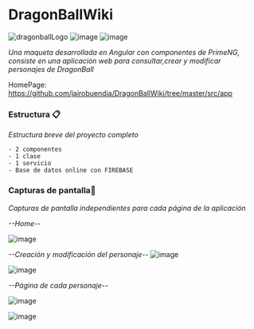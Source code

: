 # DragonBallWiki

![dragonballLogo](https://user-images.githubusercontent.com/55530657/145694559-38ead340-d1e2-454a-8173-4d0c9fbd565d.png)
![image](https://user-images.githubusercontent.com/55530657/145694548-3037198e-4d67-432a-9ba9-984ad7ccc5bb.png) ![image](https://user-images.githubusercontent.com/55530657/145694378-2c45f423-cb36-466c-bc95-092f16dd64ff.png)


_Una maqueta desarrollada en Angular con componentes de PrimeNG, consiste en una aplicación web para consultar,crear y modificar personajes de DragonBall_

HomePage: https://github.com/jairobuendia/DragonBallWiki/tree/master/src/app

### Estructura 📋

_Estructura breve del proyecto completo_

```
- 2 componentes
- 1 clase
- 1 servicio
- Base de datos online con FIREBASE
```

### Capturas de pantalla🔧

_Capturas de pantalla independientes para cada página de la aplicación_

_--Home--_

![image](https://user-images.githubusercontent.com/55530657/157670208-fdcfd3c9-ecc4-4c73-a910-3696c449cfb8.png)

_--Creación y modificación del personaje--_
![image](https://user-images.githubusercontent.com/55530657/157670414-b51c5cec-47e8-477c-b128-685e69f03f46.png)

![image](https://user-images.githubusercontent.com/55530657/157670436-38501af5-919d-452d-9879-b275cf37943e.png)


_--Página de cada personaje--_

![image](https://user-images.githubusercontent.com/55530657/145694518-c75ab8f8-d59f-4c26-af5c-760213b1ba25.png)

![image](https://user-images.githubusercontent.com/55530657/145694533-b51c182f-3d93-4270-9648-01d2bd1c8d0b.png)


